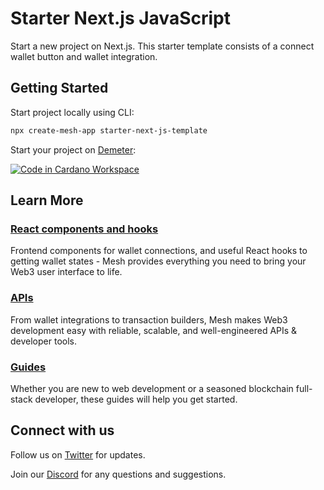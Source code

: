 # Starter Next.js JavaScript

Start a new project on Next.js. This starter template consists of a connect wallet button and wallet integration.
      
## Getting Started

Start project locally using CLI:

```bash
npx create-mesh-app starter-next-js-template
```

Start your project on [Demeter](https://demeter.run/):

[![Code in Cardano Workspace](https://demeter.run/code/badge.svg)](https://demeter.run/code?repository=https://github.com/MartifyLabs/starter-next-js-template.git&template=typescript)

## Learn More

### [React components and hooks](https://mesh.martify.io/react)

Frontend components for wallet connections, and useful React hooks to getting wallet states - Mesh provides everything you need to bring your Web3 user interface to life.

### [APIs](https://mesh.martify.io/apis)

From wallet integrations to transaction builders, Mesh makes Web3 development easy with reliable, scalable, and well-engineered APIs & developer tools.

### [Guides](https://mesh.martify.io/guides)

Whether you are new to web development or a seasoned blockchain full-stack developer, these guides will help you get started.

## Connect with us

Follow us on [Twitter](https://twitter.com/MartifyLabs) for updates.

Join our [Discord](https://discord.gg/Z6AH9dahdH) for any questions and suggestions.

